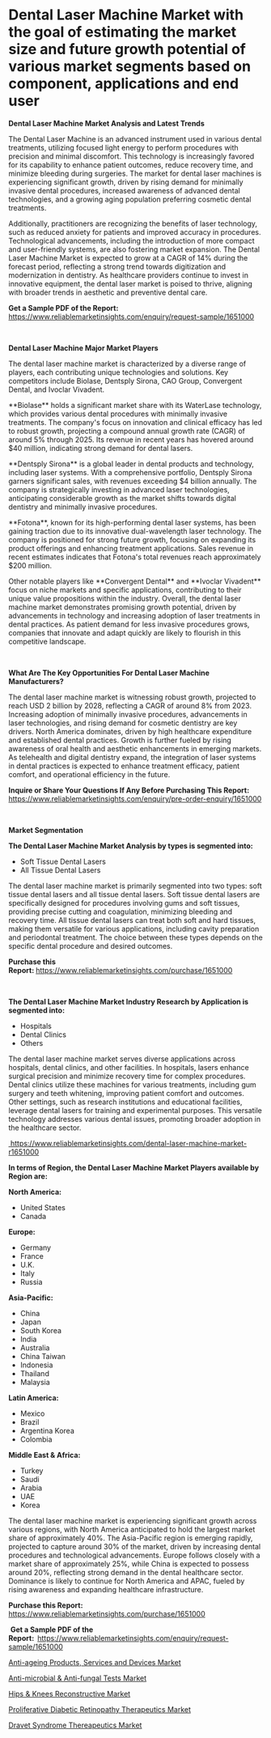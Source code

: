 <p><h1>Dental Laser Machine Market with the goal of estimating the market size and future growth potential of various market segments based on component, applications and end user</h1></p><p><strong>Dental Laser Machine Market Analysis and Latest Trends</strong></p>
<p><p>The Dental Laser Machine is an advanced instrument used in various dental treatments, utilizing focused light energy to perform procedures with precision and minimal discomfort. This technology is increasingly favored for its capability to enhance patient outcomes, reduce recovery time, and minimize bleeding during surgeries. The market for dental laser machines is experiencing significant growth, driven by rising demand for minimally invasive dental procedures, increased awareness of advanced dental technologies, and a growing aging population preferring cosmetic dental treatments. </p><p>Additionally, practitioners are recognizing the benefits of laser technology, such as reduced anxiety for patients and improved accuracy in procedures. Technological advancements, including the introduction of more compact and user-friendly systems, are also fostering market expansion. The Dental Laser Machine Market is expected to grow at a CAGR of 14% during the forecast period, reflecting a strong trend towards digitization and modernization in dentistry. As healthcare providers continue to invest in innovative equipment, the dental laser market is poised to thrive, aligning with broader trends in aesthetic and preventive dental care.</p></p>
<p><strong>Get a Sample PDF of the Report:&nbsp;</strong> <a href="https://www.reliablemarketinsights.com/enquiry/request-sample/1651000?utm_campaign=2197&utm_medium=2&utm_source=Github&utm_content=ia&utm_term=03032025&utm_id=dental-laser-machine">https://www.reliablemarketinsights.com/enquiry/request-sample/1651000</a></p>
<p>&nbsp;</p>
<p><strong>Dental Laser Machine Major Market Players</strong></p>
<p><p>The dental laser machine market is characterized by a diverse range of players, each contributing unique technologies and solutions. Key competitors include Biolase, Dentsply Sirona, CAO Group, Convergent Dental, and Ivoclar Vivadent.</p><p>**Biolase** holds a significant market share with its WaterLase technology, which provides various dental procedures with minimally invasive treatments. The company's focus on innovation and clinical efficacy has led to robust growth, projecting a compound annual growth rate (CAGR) of around 5% through 2025. Its revenue in recent years has hovered around $40 million, indicating strong demand for dental lasers.</p><p>**Dentsply Sirona** is a global leader in dental products and technology, including laser systems. With a comprehensive portfolio, Dentsply Sirona garners significant sales, with revenues exceeding $4 billion annually. The company is strategically investing in advanced laser technologies, anticipating considerable growth as the market shifts towards digital dentistry and minimally invasive procedures.</p><p>**Fotona**, known for its high-performing dental laser systems, has been gaining traction due to its innovative dual-wavelength laser technology. The company is positioned for strong future growth, focusing on expanding its product offerings and enhancing treatment applications. Sales revenue in recent estimates indicates that Fotona's total revenues reach approximately $200 million.</p><p>Other notable players like **Convergent Dental** and **Ivoclar Vivadent** focus on niche markets and specific applications, contributing to their unique value propositions within the industry. Overall, the dental laser machine market demonstrates promising growth potential, driven by advancements in technology and increasing adoption of laser treatments in dental practices. As patient demand for less invasive procedures grows, companies that innovate and adapt quickly are likely to flourish in this competitive landscape.</p></p>
<p>&nbsp;</p>
<p><strong>What Are The Key Opportunities For Dental Laser Machine Manufacturers?</strong></p>
<p><p>The dental laser machine market is witnessing robust growth, projected to reach USD 2 billion by 2028, reflecting a CAGR of around 8% from 2023. Increasing adoption of minimally invasive procedures, advancements in laser technologies, and rising demand for cosmetic dentistry are key drivers. North America dominates, driven by high healthcare expenditure and established dental practices. Growth is further fueled by rising awareness of oral health and aesthetic enhancements in emerging markets. As telehealth and digital dentistry expand, the integration of laser systems in dental practices is expected to enhance treatment efficacy, patient comfort, and operational efficiency in the future.</p></p>
<p><strong>Inquire or Share Your Questions If Any Before Purchasing This Report:</strong> <a href="https://www.reliablemarketinsights.com/enquiry/pre-order-enquiry/1651000?utm_campaign=2197&utm_medium=2&utm_source=Github&utm_content=ia&utm_term=03032025&utm_id=dental-laser-machine">https://www.reliablemarketinsights.com/enquiry/pre-order-enquiry/1651000</a></p>
<p>&nbsp;</p>
<p><strong>Market Segmentation</strong></p>
<p><strong>The Dental Laser Machine Market Analysis by types is segmented into:</strong></p>
<p><ul><li>Soft Tissue Dental Lasers</li><li>All Tissue Dental Lasers</li></ul></p>
<p><p>The dental laser machine market is primarily segmented into two types: soft tissue dental lasers and all tissue dental lasers. Soft tissue dental lasers are specifically designed for procedures involving gums and soft tissues, providing precise cutting and coagulation, minimizing bleeding and recovery time. All tissue dental lasers can treat both soft and hard tissues, making them versatile for various applications, including cavity preparation and periodontal treatment. The choice between these types depends on the specific dental procedure and desired outcomes.</p></p>
<p><strong>Purchase this Report:&nbsp;</strong><a href="https://www.reliablemarketinsights.com/purchase/1651000?utm_campaign=2197&utm_medium=2&utm_source=Github&utm_content=ia&utm_term=03032025&utm_id=dental-laser-machine">https://www.reliablemarketinsights.com/purchase/1651000</a></p>
<p>&nbsp;</p>
<p><strong>The Dental Laser Machine Market Industry Research by Application is segmented into:</strong></p>
<p><ul><li>Hospitals</li><li>Dental Clinics</li><li>Others</li></ul></p>
<p><p>The dental laser machine market serves diverse applications across hospitals, dental clinics, and other facilities. In hospitals, lasers enhance surgical precision and minimize recovery time for complex procedures. Dental clinics utilize these machines for various treatments, including gum surgery and teeth whitening, improving patient comfort and outcomes. Other settings, such as research institutions and educational facilities, leverage dental lasers for training and experimental purposes. This versatile technology addresses various dental issues, promoting broader adoption in the healthcare sector.</p></p>
<p><a href="https://www.reliablemarketinsights.com/dental-laser-machine-market-r1651000?utm_campaign=2197&utm_medium=2&utm_source=Github&utm_content=ia&utm_term=03032025&utm_id=dental-laser-machine">&nbsp;https://www.reliablemarketinsights.com/dental-laser-machine-market-r1651000</a></p>
<p><strong>In terms of Region, the Dental Laser Machine Market Players available by Region are:</strong></p>
<p>
    <p> <strong> North America: </strong>
        <ul>
            <li>United States</li>
            <li>Canada</li>
        </ul>
        </p> 
    <p> <strong> Europe: </strong>
        <ul>
            <li>Germany</li>
            <li>France</li>
            <li>U.K.</li>
            <li>Italy</li>
            <li>Russia</li>
        </ul>
        </p> 
    <p> <strong> Asia-Pacific: </strong>
        <ul>
            <li>China</li>
            <li>Japan</li>
            <li>South Korea</li>
            <li>India</li>
            <li>Australia</li>
            <li>China Taiwan</li>
            <li>Indonesia</li>
            <li>Thailand</li>
            <li>Malaysia</li>
        </ul>
        </p> 
    <p> <strong> Latin America: </strong>
        <ul>
            <li>Mexico</li>
            <li>Brazil</li>
            <li>Argentina Korea</li>
            <li>Colombia</li>
        </ul>
        </p> 
    <p> <strong> Middle East & Africa: </strong>
        <ul>
            <li>Turkey</li>
            <li>Saudi</li>
            <li>Arabia</li>
            <li>UAE</li>
            <li>Korea</li>
        </ul>
    </p>
    </p>
<p><p>The dental laser machine market is experiencing significant growth across various regions, with North America anticipated to hold the largest market share of approximately 40%. The Asia-Pacific region is emerging rapidly, projected to capture around 30% of the market, driven by increasing dental procedures and technological advancements. Europe follows closely with a market share of approximately 25%, while China is expected to possess around 20%, reflecting strong demand in the dental healthcare sector. Dominance is likely to continue for North America and APAC, fueled by rising awareness and expanding healthcare infrastructure.</p></p>
<p><strong>Purchase this Report: </strong><a href="https://www.reliablemarketinsights.com/purchase/1651000?utm_campaign=2197&utm_medium=2&utm_source=Github&utm_content=ia&utm_term=03032025&utm_id=dental-laser-machine">https://www.reliablemarketinsights.com/purchase/1651000</a></p>
<p>&nbsp;<strong>Get a Sample PDF of the Report:&nbsp;&nbsp;</strong><a href="https://www.reliablemarketinsights.com/enquiry/request-sample/1651000?utm_campaign=2197&utm_medium=2&utm_source=Github&utm_content=ia&utm_term=03032025&utm_id=dental-laser-machine">https://www.reliablemarketinsights.com/enquiry/request-sample/1651000</a></p>
<p><strong></strong></p>
<p><p><a href="https://github.com/mcfred89/Market-Research-Report-List-1/blob/main/anti-ageing-products-services-and-devices-market.md?utm_campaign=2197&utm_medium=2&utm_source=Github&utm_content=ia&utm_term=03032025&utm_id=dental-laser-machine">Anti-ageing Products, Services and Devices Market</a></p><p><a href="https://github.com/comasnickie/Market-Research-Report-List-1/blob/main/anti-microbial-anti-fungal-tests-market.md?utm_campaign=2197&utm_medium=2&utm_source=Github&utm_content=ia&utm_term=03032025&utm_id=dental-laser-machine">Anti-microbial & Anti-fungal Tests Market</a></p><p><a href="https://github.com/toldenargelia86/Market-Research-Report-List-1/blob/main/hips-knees-reconstructive-market.md?utm_campaign=2197&utm_medium=2&utm_source=Github&utm_content=ia&utm_term=03032025&utm_id=dental-laser-machine">Hips & Knees Reconstructive Market</a></p><p><a href="https://github.com/wileonie19657/Market-Research-Report-List-1/blob/main/proliferative-diabetic-retinopathy-therapeutics-market.md?utm_campaign=2197&utm_medium=2&utm_source=Github&utm_content=ia&utm_term=03032025&utm_id=dental-laser-machine">Proliferative Diabetic Retinopathy Therapeutics Market</a></p><p><a href="https://github.com/tashiafun920/Market-Research-Report-List-1/blob/main/dravet-syndrome-thereapeutics-market.md?utm_campaign=2197&utm_medium=2&utm_source=Github&utm_content=ia&utm_term=03032025&utm_id=dental-laser-machine">Dravet Syndrome Thereapeutics Market</a></p></p>